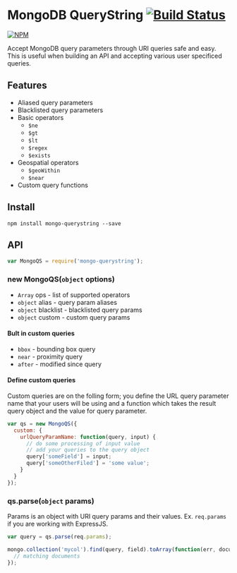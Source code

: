 MongoDB QueryString [![Build Status](https://drone.io/github.com/Turistforeningen/node-mongo-querystring/status.png)](https://drone.io/github.com/Turistforeningen/node-mongo-querystring/latest)
=====================

[![NPM](https://nodei.co/npm/mongo-querystring.png?downloads=true)](https://www.npmjs.org/package/mongo-querystring)

Accept MongoDB query parameters through URI queries safe and easy. This is
useful when building an API and accepting various user specificed queries.

## Features

* Aliased query parameters
* Blacklisted query parameters
* Basic operators
  * `$ne`
  * `$gt`
  * `$lt`
  * `$regex`
  * `$exists`
* Geospatial operators
  * `$geoWithin`
  * `$near`
* Custom query functions

## Install

```
npm install mongo-querystring --save
```

## API

```javascript
var MongoQS = require('mongo-querystring');
```

### new MongoQS(`object` options)

* `Array` ops - list of supported operators
* `object` alias - query param aliases
* `object` blacklist - blacklisted query params
* `object` custom - custom query params

#### Bult in custom queries

* `bbox` - bounding box query
* `near` - proximity query
* `after` - modified since query

#### Define custom queries

Custom queries are on the folling form; you define the URL query parameter name
that your users will be using and a function which takes the result query object
and the value for query parameter.

```javascript
var qs = new MongoQS({
  custom: {
    urlQueryParamName: function(query, input) {
      // do some processing of input value
      // add your queries to the query object
      query['someField'] = input;
      query['someOtherFiled'] = 'some value';
    }
  }
});
```

### qs.parse(`object` params)

Params is an object with URI query params and their values. Ex. `req.params`
if you are working with ExpressJS.

```javascript
var query = qs.parse(req.params);

mongo.collection('mycol').find(query, field).toArray(function(err, documents) {
  // matching documents
});
```

